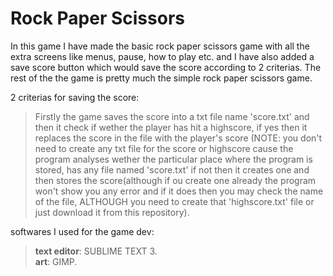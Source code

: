 # Rock Paper Scissors

In this game I have made the basic rock paper scissors game with all the extra screens like menus, pause, how to play etc. and I have also added a save score button which would save the score according to 2 criterias. The rest of the the game is pretty much the simple rock paper scissors game.

2 criterias for saving the score:
>Firstly the game saves the score into a txt file name 'score.txt' and then it check if wether the player has hit a highscore, if yes then it replaces the score in the file with the player's score (NOTE: you don't need to create any txt file for the score or highscore cause the program analyses wether the particular place where the program is stored, has any file named 'score.txt' if not then it creates one and then stores the score(although if ou create one already the program won't show you any error and if it does then you may check the name of the file, ALTHOUGH you need to create that 'highscore.txt' file or just download it from this repository).

softwares I used for the game dev:
>__text editor__: SUBLIME TEXT 3.<br>
>__art__: GIMP.
